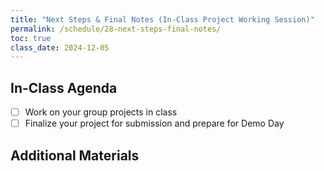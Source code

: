 ```yaml
---
title: "Next Steps & Final Notes (In-Class Project Working Session)"
permalink: /schedule/28-next-steps-final-notes/
toc: true
class_date: 2024-12-05
---
```


## In-Class Agenda

- [ ] Work on your group projects in class
- [ ] Finalize your project for submission and prepare for Demo Day

## Additional Materials

